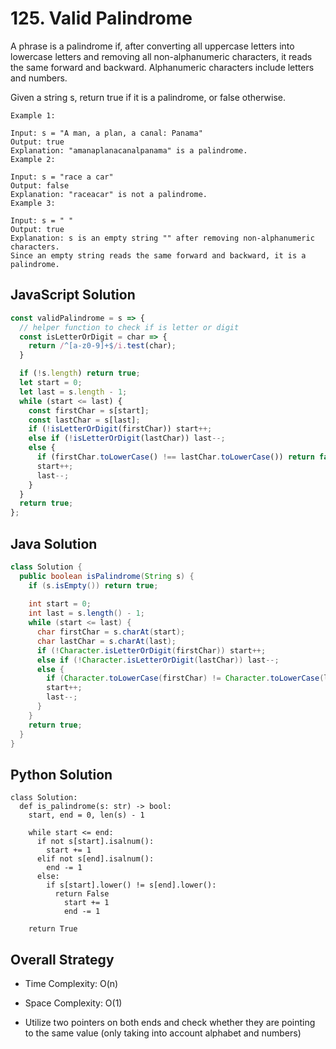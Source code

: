 # 125. Valid Palindrome

A phrase is a palindrome if, after converting all uppercase letters into lowercase letters and removing all non-alphanumeric characters, it reads the same forward and backward. Alphanumeric characters include letters and numbers.

Given a string s, return true if it is a palindrome, or false otherwise.

```
Example 1:

Input: s = "A man, a plan, a canal: Panama"
Output: true
Explanation: "amanaplanacanalpanama" is a palindrome.
Example 2:

Input: s = "race a car"
Output: false
Explanation: "raceacar" is not a palindrome.
Example 3:

Input: s = " "
Output: true
Explanation: s is an empty string "" after removing non-alphanumeric characters.
Since an empty string reads the same forward and backward, it is a palindrome.
```

## JavaScript Solution
```js
const validPalindrome = s => {
  // helper function to check if is letter or digit
  const isLetterOrDigit = char => {
    return /^[a-z0-9]+$/i.test(char);
  }

  if (!s.length) return true;
  let start = 0;
  let last = s.length - 1;
  while (start <= last) {
    const firstChar = s[start];
    const lastChar = s[last];
    if (!isLetterOrDigit(firstChar)) start++;
    else if (!isLetterOrDigit(lastChar)) last--;
    else {
      if (firstChar.toLowerCase() !== lastChar.toLowerCase()) return false;
      start++;
      last--;
    }
  }
  return true;
};
```

## Java Solution
```java
class Solution {
  public boolean isPalindrome(String s) {
    if (s.isEmpty()) return true;
    
    int start = 0;
    int last = s.length() - 1;
    while (start <= last) {
      char firstChar = s.charAt(start);
      char lastChar = s.charAt(last);
      if (!Character.isLetterOrDigit(firstChar)) start++;
      else if (!Character.isLetterOrDigit(lastChar)) last--;
      else {
        if (Character.toLowerCase(firstChar) != Character.toLowerCase(lastChar)) return false;
        start++;
        last--;
      }
    }
    return true;
  }
}
```

## Python Solution
```py3
class Solution:
  def is_palindrome(s: str) -> bool:
    start, end = 0, len(s) - 1

    while start <= end:
      if not s[start].isalnum():
        start += 1
      elif not s[end].isalnum():
        end -= 1
      else:
        if s[start].lower() != s[end].lower():
          return False
            start += 1
            end -= 1

    return True
```

## Overall Strategy
- Time Complexity: O(n)
- Space Complexity: O(1)

- Utilize two pointers on both ends and check whether they are pointing to the same value (only taking into account alphabet and numbers)
